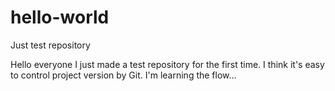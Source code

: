 # hello-world
Just test repository

Hello everyone
I just made a test repository for the first time. 
I think it's easy to control project version by Git. I'm learning the flow...
